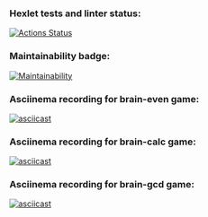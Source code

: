 ### Hexlet tests and linter status:
[![Actions Status](https://github.com/vgudkov/frontend-project-44/workflows/hexlet-check/badge.svg)](https://github.com/vgudkov/frontend-project-44/actions)

### Maintainability badge:
[![Maintainability](https://api.codeclimate.com/v1/badges/4ea9d0750b0b8f96859b/maintainability)](https://codeclimate.com/github/vgudkov/frontend-project-44/maintainability)

### Asciinema recording for brain-even game:
[![asciicast](https://asciinema.org/a/QxSTaHg8PY7ggHoKomfPNrjzg.svg)](https://asciinema.org/a/QxSTaHg8PY7ggHoKomfPNrjzg)

### Asciinema recording for brain-calc game:
[![asciicast](https://asciinema.org/a/WToZQS1e2geIN8zrlIS2y5tUZ.svg)](https://asciinema.org/a/WToZQS1e2geIN8zrlIS2y5tUZ)

### Asciinema recording for brain-gcd game:
[![asciicast](https://asciinema.org/a/BiGIIbDSCKBLQUi551QI32lm9.svg)](https://asciinema.org/a/BiGIIbDSCKBLQUi551QI32lm9)